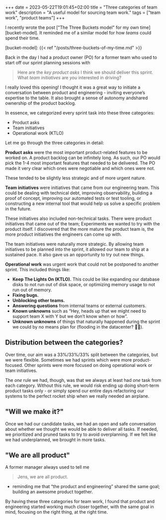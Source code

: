 +++
date = 2023-05-22T19:01:45+02:00
title = "Three categories of team work"
description = "A useful model for sourcing team work."
tags = ["team work", "product teams"]
+++

I recently wrote the post ["The Three Buckets model" for my own time][bucket-model]. It reminded me of a similar model for how _teams_ could spend their time.

[bucket-model]: {{< ref "/posts/three-buckets-of-my-time.md" >}}

Back in the day I had a product owner (PO) for a former team who used to start off our sprint planning sessions with

> Here are the *key product asks* I think we should deliver this sprint. What *team initiatives* are _you_ interested in driving?

I really loved this opening! I thought it was a great way to initiate a conversation between product and engineering - inviting everyone’s expertise to the table. It also brought a sense of autonomy andshared ownership of the product backlog.

In essence, we categorized every sprint task into these three categories:

-	Product asks
-	Team initiatives
-	Operational work (<emph title="Keep The Lights On">KTLO</emph>)

Let me go through the three categories in detail:

**Product asks** were the most important product-related features to be worked on. A product backlog can be infinitely long. As such, our PO would pick the 1-4 most important features that needed to be delivered. The PO made it very clear which ones were negotiable and which ones were not.

These tended to be slightly less strategic and of more urgent nature.

**Team initiatives** were initiatives that came from our engineering team. This could be dealing with technical debt, improving observability, building a proof of concept, improving our automated tests or test tooling, or constructing a new internal tool that would help us solve a specific problem in the future.

These initiatives also included non-technical tasks. There were product initiatives that came out of the team; Experiments we wanted to try with the product itself. I discovered that the more mature the product team is, the more product initiatives the engineers can come up with.

The team initiatives were naturally more strategic. By allowing team initiatives to be planned into the sprint, it allowed our team to ship at a sustained pace. It also gave us an opportunity to try out new things.

**Operational work** was urgent work that could not be postponed to another sprint. This included things like:

-	**Keep The Lights On (KTLO).** This could be like expanding our database disks to not run out of disk space, or optimizing memory usage to not run out of memory.
-	**Fixing bugs.**
-	**Unblocking other teams.**
-	**Answering questions** from internal teams or external customers.
-	**Known unknowns** such as “Hey, heads up that we might need to support team X with Y but we don’t know when or how”.
-	**Unknown unknowns** of things that naturally happened during the sprint we could by no means plan for (flooding in the datacenter? 😬😅).

Distribution between the categories?
------------------------------------

Over time, our aim was a 33%/33%/33% split between the categories, but we were flexible. Sometimes we had sprints which were more product-focused. Other sprints were more focused on doing operational work or team initiatives.

The _one_ rule we had, though, was that we always at least had _one_ task from each category. Without this rule, we would risk ending up doing short-term product tasks only - or simply spend our entire days refactoring our systems to the perfect rocket ship when we really needed an airplane.

"Will we make it?"
------------------

Once we had our candidate tasks, we had an open and safe conversation about whether we thought we would be able to deliver all tasks. If needed, we prioritized and pruned tasks to try to avoid overplanning. If we felt like we had underplanned, we brought in more tasks.

"We are all product"
--------------------

A former manager always used to tell me

> Jens, we are all product.

- reminding me that “the product and engineering” shared the same goal; building an awesome product together.

By having these three categories for team work, I found that product and engineering started working much closer together, with the same goal in mind, focusing on the right thing, at the right time.
